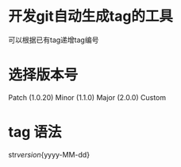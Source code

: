 # 开发git自动生成tag的工具
可以根据已有tag递增tag编号

# 选择版本号

  Patch (1.0.20)
  Minor (1.1.0)
  Major (2.0.0)
  Custom
  
# tag 语法

str${version}${yyyy-MM-dd}